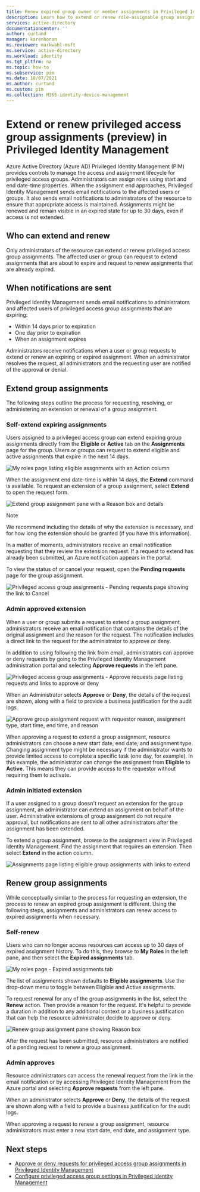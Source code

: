 ```yaml
---
title: Renew expired group owner or member assignments in Privileged Identity Management - Azure AD | Microsoft Docs
description: Learn how to extend or renew role-assignable group assignments in Azure AD Privileged Identity Management (PIM).
services: active-directory
documentationcenter: ''
author: curtand
manager: karenhoran
ms.reviewer: markwahl-msft
ms.service: active-directory
ms.workload: identity
ms.tgt_pltfrm: na
ms.topic: how-to
ms.subservice: pim
ms.date: 10/07/2021
ms.author: curtand
ms.custom: pim
ms.collection: M365-identity-device-management
---
```


# Extend or renew privileged access group assignments (preview) in Privileged Identity Management

Azure Active Directory (Azure AD) Privileged Identity Management (PIM) provides controls to manage the access and assignment lifecycle for privileged access groups. Administrators can assign roles using start and end date-time properties. When the assignment end approaches, Privileged Identity Management sends email notifications to the affected users or groups. It also sends email notifications to administrators of the resource to ensure that appropriate access is maintained. Assignments might be renewed and remain visible in an expired state for up to 30 days, even if access is not extended.

## Who can extend and renew

Only administrators of the resource can extend or renew privileged access group assignments. The affected user or group can request to extend assignments that are about to expire and request to renew assignments that are already expired.

## When notifications are sent

Privileged Identity Management sends email notifications to administrators and affected users of privileged access group assignments that are expiring:

- Within 14 days prior to expiration
- One day prior to expiration
- When an assignment expires

Administrators receive notifications when a user or group requests to extend or renew an expiring or expired assignment. When an administrator resolves the request, all administrators and the requesting user are notified of the approval or denial.

## Extend group assignments

The following steps outline the process for requesting, resolving, or administering an extension or renewal of a group assignment.

### Self-extend expiring assignments

Users assigned to a privileged access group can extend expiring group assignments directly from the **Eligible** or **Active** tab on the **Assignments** page for the group. Users or groups can request to extend eligible and active assignments that expire in the next 14 days.

![My roles page listing eligible assgnments with an Action column](media/groups-renew-extend/self-extend-group-assignment.png)

When the assignment end date-time is within 14 days, the **Extend** command is available. To request an extension of a group assignment, select **Extend** to open the request form.

![Extend group assignment pane with a Reason box and details](media/groups-renew-extend/extend-request-details-group-assignment.png)

>[!NOTE]
>We recommend including the details of why the extension is necessary, and for how long the extension should be granted (if you have this information).

In a matter of moments, administrators receive an email notification requesting that they review the extension request. If a request to extend has already been submitted, an Azure notification appears in the portal.

To view the status of or cancel your request, open the **Pending requests** page for the group assignment.

![Privileged access group assignments - Pending requests page showing the link to Cancel](media/groups-renew-extend/group-assignment-extend-cancel-request.png)

### Admin approved extension

When a user or group submits a request to extend a group assignment, administrators receive an email notification that contains the details of the original assignment and the reason for the request. The notification includes a direct link to the request for the administrator to approve or deny.

In addition to using following the link from email, administrators can approve or deny requests by going to the Privileged Identity Management administration portal and selecting **Approve requests** in the left pane.

![Privileged access group assignments - Approve requests page listing requests and links to approve or deny](media/groups-renew-extend/group-assignment-extend-admin-approve.png)

When an Administrator selects **Approve** or **Deny**, the details of the request are shown, along with a field to provide a business justification for the audit logs.

![Approve group assignment request with requestor reason, assignment type, start time, end time, and reason](media/groups-renew-extend/group-assignment-extend-admin-approve-reason.png)

When approving a request to extend a group assignment, resource administrators can choose a new start date, end date, and assignment type. Changing assignment type might be necessary if the administrator wants to provide limited access to complete a specific task (one day, for example). In this example, the administrator can change the assignment from **Eligible** to **Active**. This means they can provide access to the requestor without requiring them to activate.

### Admin initiated extension

If a user assigned to a group doesn't request an extension for the group assignment, an administrator can extend an assignment on behalf of the user. Administrative extensions of group assignment do not require approval, but notifications are sent to all other administrators after the assignment has been extended.

To extend a group assignment, browse to the assignment view in Privileged Identity Management. Find the assignment that requires an extension. Then select **Extend** in the action column.

![Assignments page listing eligible group assignments with links to extend](media/groups-renew-extend/group-assignment-extend-admin-approve.png)

## Renew group assignments

While conceptually similar to the process for requesting an extension, the process to renew an expired group assignment is different. Using the following steps, assignments and administrators can renew access to expired assignments when necessary.

### Self-renew

Users who can no longer access resources can access up to 30 days of expired assignment history. To do this, they browse to **My Roles** in the left pane, and then select the **Expired assignments** tab.

![My roles page - Expired assignments tab](media/groups-renew-extend/groups-renew-from-my-roles.png)

The list of assignments shown defaults to **Eligible assignments**. Use the drop-down menu to toggle between Eligible and Active assignments.

To request renewal for any of the group assignments in the list, select the **Renew** action. Then provide a reason for the request. It's helpful to provide a duration in addition to any additional context or a business justification that can help the resource administrator decide to approve or deny.

![Renew group assignment pane showing Reason box](media/groups-renew-extend/groups-renew-request-form.png)

After the request has been submitted, resource administrators are notified of a pending request to renew a group assignment.

### Admin approves

Resource administrators can access the renewal request from the link in the email notification or by accessing Privileged Identity Management from the Azure portal and selecting **Approve requests** from the left pane.

When an administrator selects **Approve** or **Deny**, the details of the request are shown along with a field to provide a business justification for the audit logs.

When approving a request to renew a group assignment, resource administrators must enter a new start date, end date, and assignment type.

## Next steps

- [Approve or deny requests for privileged access group assignments in Privileged Identity Management](groups-approval-workflow.md)
- [Configure privileged access group settings in Privileged Identity Management](groups-role-settings.md)
